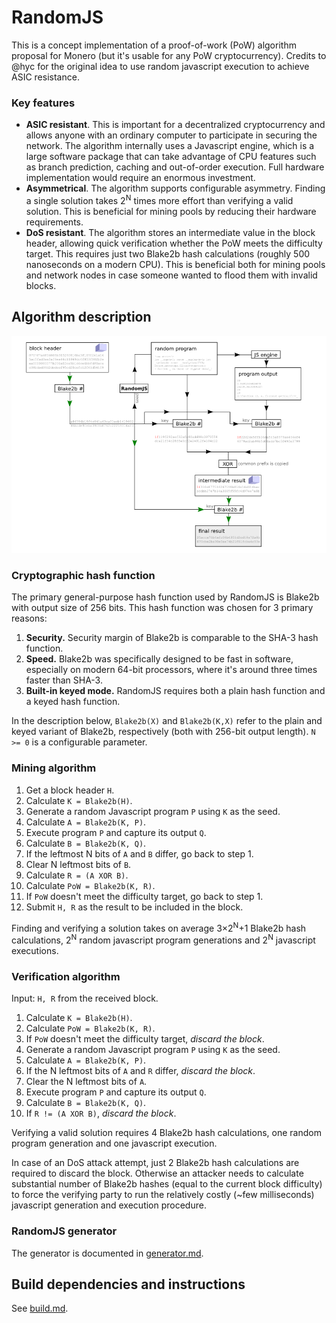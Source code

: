 # RandomJS
This is a concept implementation of a proof-of-work (PoW) algorithm proposal for Monero (but it's usable for any PoW cryptocurrency). Credits to @hyc for the original idea to use random javascript execution to achieve ASIC resistance.

### Key features
* __ASIC resistant__. This is important for a decentralized cryptocurrency and allows anyone with an ordinary computer to participate in securing the network. The algorithm internally uses a Javascript engine, which is a large software package that can take advantage of CPU features such as branch prediction, caching and out-of-order execution. Full hardware implementation would require an enormous investment.
* __Asymmetrical__. The algorithm supports configurable asymmetry. Finding a single solution takes 2<sup>N</sup> times more effort than verifying a valid solution. This is beneficial for mining pools by reducing their hardware requirements.
* __DoS resistant__. The algorithm stores an intermediate value in the block header, allowing quick verification whether the PoW meets the difficulty target. This requires just two Blake2b hash calculations (roughly 500 nanoseconds on a modern CPU). This is beneficial both for mining pools and network nodes in case someone wanted to flood them with invalid blocks.

## Algorithm description
![diagram](doc/diagram.png)

### Cryptographic hash function
The primary general-purpose hash function used by RandomJS is Blake2b with output size of 256 bits. This hash function was chosen for 3 primary reasons:

1. __Security.__ Security margin of Blake2b is comparable to the SHA-3 hash function.
1. __Speed.__ Blake2b was specifically designed to be fast in software, especially on modern 64-bit processors, where it's around three times faster than SHA-3.
1. __Built-in keyed mode.__ RandomJS requires both a plain hash function and a keyed hash function.

In the description below, `Blake2b(X)` and `Blake2b(K,X)` refer to the plain and keyed variant of Blake2b, respectively (both with 256-bit output length). `N >= 0` is a configurable parameter.

### Mining algorithm
1. Get a block header `H`.
1. Calculate `K = Blake2b(H)`.
1. Generate a random Javascript program `P` using `K` as the seed.
1. Calculate `A = Blake2b(K, P)`.
1. Execute program `P` and capture its output `Q`.
1. Calculate `B = Blake2b(K, Q)`.
1. If the leftmost N bits of `A` and `B` differ, go back to step 1.
1. Clear N leftmost bits of `B`.
1. Calculate `R = (A XOR B)`.
1. Calculate `PoW = Blake2b(K, R)`.
1. If `PoW` doesn't meet the difficulty target, go back to step 1.
1. Submit `H, R` as the result to be included in the block.

Finding and verifying a solution takes on average 3×2<sup>N</sup>+1 Blake2b hash calculations, 2<sup>N</sup> random javascript program generations and 2<sup>N</sup> javascript executions.

### Verification algorithm
Input: `H, R` from the received block.
1. Calculate `K = Blake2b(H)`.
1. Calculate `PoW = Blake2b(K, R)`.
1. If `PoW` doesn't meet the difficulty target, _discard the block_.
1. Generate a random Javascript program `P` using `K` as the seed.
1. Calculate `A = Blake2b(K, P)`.
1. If the N leftmost bits of `A` and `R` differ, _discard the block_.
1. Clear the N leftmost bits of `A`.
1. Execute program `P` and capture its output `Q`.
1. Calculate `B = Blake2b(K, Q)`.
1. If `R != (A XOR B)`, _discard the block_.

Verifying a valid solution requires 4 Blake2b hash calculations, one random program generation and one javascript execution.

In case of an DoS attack attempt, just 2 Blake2b hash calculations are required to discard the block. Otherwise an attacker needs to calculate substantial number of Blake2b hashes (equal to the current block difficulty) to force the verifying party to run the relatively costly (~few milliseconds) javascript generation and execution procedure.

### RandomJS generator
The generator is documented in [generator.md](doc/generator.md).

## Build dependencies and instructions
See [build.md](doc/build.md).

